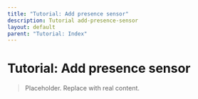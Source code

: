 ```yaml
---
title: "Tutorial: Add presence sensor"
description: Tutorial add-presence-sensor
layout: default
parent: "Tutorial: Index"
---
```


# Tutorial: Add presence sensor

> Placeholder. Replace with real content.
